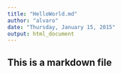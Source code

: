 ```yaml
---
title: "HelloWorld.md"
author: "alvaro"
date: "Thursday, January 15, 2015"
output: html_document
---
```


## This is a markdown file